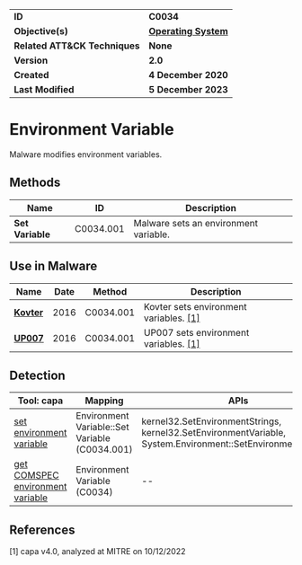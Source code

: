 <table>
<tr>
<td><b>ID</b></td>
<td><b>C0034</b></td>
</tr>
<tr>
<td><b>Objective(s)</b></td>
<td><b><a href="../operating-system">Operating System</a></b></td>
</tr>
<tr>
<td><b>Related ATT&CK Techniques</b></td>
<td><b>None</b></td>
</tr>
<tr>
<td><b>Version</b></td>
<td><b>2.0</b></td>
</tr>
<tr>
<td><b>Created</b></td>
<td><b>4 December 2020</b></td>
</tr>
<tr>
<td><b>Last Modified</b></td>
<td><b>5 December 2023</b></td>
</tr>
</table>


# Environment Variable

Malware modifies environment variables. 

## Methods

|Name|ID|Description|
|---|---|---|
|**Set Variable**|C0034.001|Malware sets an environment variable.|

## Use in Malware

|Name|Date|Method|Description|
|---|---|---|---|
|[**Kovter**](../../xample-malware/kovter.md)|2016|C0034.001|Kovter sets environment variables. [[1]](#1)|
|[**UP007**](../../xample-malware/up007.md)|2016|C0034.001|UP007 sets environment variables. [[1]](#1)|

## Detection

|Tool: capa|Mapping|APIs|
|---|---|---|
|[set environment variable](https://github.com/mandiant/capa-rules/blob/master/host-interaction/environment-variable/set-environment-variable.yml)|Environment Variable::Set Variable (C0034.001)|kernel32.SetEnvironmentStrings, kernel32.SetEnvironmentVariable, System.Environment::SetEnvironmentVariable|
|[get COMSPEC environment variable](https://github.com/mandiant/capa-rules/blob/master/host-interaction/environment-variable/get-comspec-environment-variable.yml)|Environment Variable (C0034)|--|

## References

<a name="1">[1]</a> capa v4.0, analyzed at MITRE on 10/12/2022

